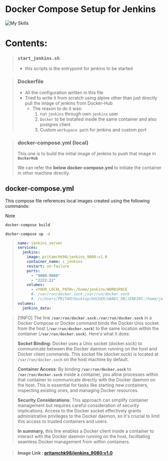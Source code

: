 # Docker Compose Setup for Jenkins

![My Skills](https://go-skill-icons.vercel.app/api/icons?i=docker,postgres,git,jenkins,bash,&perline=6)

# Contents:

> ### `start_jenkins.sh`
>
> - this scripts is the entrypoint for jenkins to be started

> ### Dockerfile
>
> - All the configuration written in this file
> - Tried to write it from scratch using alpine other than just directly pull the image of jenkins from Docker-Hub
>   - The reason to do it was:
>     1. run `jenkins` through own `jenkins` user
>     1. `Docker` to be installed inside the same container and also postgres client
>     1. Custom `workspace path` for jenkins and custom port

> ### docker-compose.yml (local)
>
> This one is to build the initial image of jenkins to push that image in **`DockerHub`**
>
> We can refer the **below docker-compose.yml** to initiate the container in other machine directly.

## docker-compose.yml

This compose file references local images created using the following commands:

> [!NOTE]
>
> ```bash
> docker-compose build
>
> docker-compose up -d
> ```

> ```yml
> name: jenkins_server
> services:
>   jenkins:
>     image: pritamchk98/jenkins_9080:v1.0
>     container_name: c_jenkins
>     restart: on-failure
>     ports:
>       - "9080:9080"
>       - "2222:22"
>     volumes:
>       - <YOUR_LOCAL_PATH>:/home/jenkins/WORKSPACE
>       #- /var/run/docker.sock:/var/run/docker.sock
>       #- /c/Users/PRITAM/Desktop/DOCKER/HANDS_ON/JENKINS:/home/jenkins/WORKSPACE
> volumes:
>   jenkins_data:
> ```

> [!INFO]
> The line **`/var/run/docker.sock:/var/run/docker.sock`** in a Docker Compose or Docker command binds the Docker Unix socket from the host (**`/var/run/docker.sock`**) to the same location within the container (**`/var/run/docker.sock`**). Here's what it does:
>
> **Socket Binding:** Docker uses a Unix socket (docker.sock) to communicate between the Docker daemon running on the host and Docker client commands. This socket file (docker.sock) is located at `/var/run/docker.sock` on the host machine by default.
>
> **Container Access**: By binding **`/var/run/docker.sock`** to **`/var/run/docker.sock`** inside a container, you allow processes within that container to communicate directly with the Docker daemon on the host. This is essential for tasks like starting new containers, inspecting existing ones, and managing Docker resources.
>
> **Security Considerations**: This approach can simplify container management but requires careful consideration of security implications. Access to the Docker socket effectively grants administrative privileges to the Docker daemon, so it's crucial to limit this access to trusted containers and users.
>
> **In summary,** this line enables a Docker client inside a container to interact with the Docker daemon running on the host, facilitating seamless Docker management from within containers.

> #### Image Link : [pritamchk98/jenkins_9080:v1.0](https://hub.docker.com/r/pritamchk98/jenkins_9080)